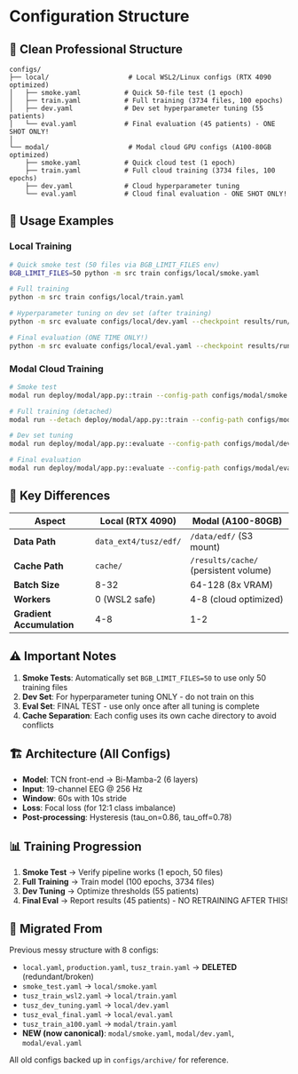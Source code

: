 # Configuration Structure

## 📁 Clean Professional Structure

```
configs/
├── local/                    # Local WSL2/Linux configs (RTX 4090 optimized)
│   ├── smoke.yaml           # Quick 50-file test (1 epoch)
│   ├── train.yaml           # Full training (3734 files, 100 epochs)
│   ├── dev.yaml             # Dev set hyperparameter tuning (55 patients)
│   └── eval.yaml            # Final evaluation (45 patients) - ONE SHOT ONLY!
│
└── modal/                    # Modal cloud GPU configs (A100-80GB optimized)
    ├── smoke.yaml           # Quick cloud test (1 epoch)
    ├── train.yaml           # Full cloud training (3734 files, 100 epochs)
    ├── dev.yaml             # Cloud hyperparameter tuning
    └── eval.yaml            # Cloud final evaluation - ONE SHOT ONLY!
```

## 🚀 Usage Examples

### Local Training
```bash
# Quick smoke test (50 files via BGB_LIMIT_FILES env)
BGB_LIMIT_FILES=50 python -m src train configs/local/smoke.yaml

# Full training
python -m src train configs/local/train.yaml

# Hyperparameter tuning on dev set (after training)
python -m src evaluate configs/local/dev.yaml --checkpoint results/run/best.pt

# Final evaluation (ONE TIME ONLY!)
python -m src evaluate configs/local/eval.yaml --checkpoint results/run/best.pt
```

### Modal Cloud Training
```bash
# Smoke test
modal run deploy/modal/app.py::train --config-path configs/modal/smoke.yaml

# Full training (detached)
modal run --detach deploy/modal/app.py::train --config-path configs/modal/train.yaml

# Dev set tuning
modal run deploy/modal/app.py::evaluate --config-path configs/modal/dev.yaml

# Final evaluation
modal run deploy/modal/app.py::evaluate --config-path configs/modal/eval.yaml
```

## 🔑 Key Differences

| Aspect | Local (RTX 4090) | Modal (A100-80GB) |
|--------|------------------|-------------------|
| **Data Path** | `data_ext4/tusz/edf/` | `/data/edf/` (S3 mount) |
| **Cache Path** | `cache/` | `/results/cache/` (persistent volume) |
| **Batch Size** | 8-32 | 64-128 (8x VRAM) |
| **Workers** | 0 (WSL2 safe) | 4-8 (cloud optimized) |
| **Gradient Accumulation** | 4-8 | 1-2 |

## ⚠️ Important Notes

1. **Smoke Tests**: Automatically set `BGB_LIMIT_FILES=50` to use only 50 training files
2. **Dev Set**: For hyperparameter tuning ONLY - do not train on this
3. **Eval Set**: FINAL TEST - use only once after all tuning is complete
4. **Cache Separation**: Each config uses its own cache directory to avoid conflicts

## 🏗️ Architecture (All Configs)

- **Model**: TCN front-end → Bi-Mamba-2 (6 layers)
- **Input**: 19-channel EEG @ 256 Hz
- **Window**: 60s with 10s stride
- **Loss**: Focal loss (for 12:1 class imbalance)
- **Post-processing**: Hysteresis (tau_on=0.86, tau_off=0.78)

## 📊 Training Progression

1. **Smoke Test** → Verify pipeline works (1 epoch, 50 files)
2. **Full Training** → Train model (100 epochs, 3734 files)
3. **Dev Tuning** → Optimize thresholds (55 patients)
4. **Final Eval** → Report results (45 patients) - NO RETRAINING AFTER THIS!

## 🔧 Migrated From

Previous messy structure with 8 configs:
- `local.yaml`, `production.yaml`, `tusz_train.yaml` → **DELETED** (redundant/broken)
- `smoke_test.yaml` → `local/smoke.yaml`
- `tusz_train_wsl2.yaml` → `local/train.yaml`
- `tusz_dev_tuning.yaml` → `local/dev.yaml`
- `tusz_eval_final.yaml` → `local/eval.yaml`
- `tusz_train_a100.yaml` → `modal/train.yaml`
- **NEW (now canonical)**: `modal/smoke.yaml`, `modal/dev.yaml`, `modal/eval.yaml`

All old configs backed up in `configs/archive/` for reference.
